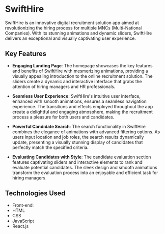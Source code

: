 # SwiftHire

SwiftHire is an innovative digital recruitment solution app aimed at revolutionizing the hiring process for multiple MNCs (Multi-National Companies). With its stunning animations and dynamic sliders, SwiftHire delivers an exceptional and visually captivating user experience.

## Key Features

- **Engaging Landing Page**: The homepage showcases the key features and benefits of SwiftHire with mesmerizing animations, providing a visually appealing introduction to the online recruitment solution. The sliders create a dynamic and interactive interface that grabs the attention of hiring managers and HR professionals.

- **Seamless User Experience**: SwiftHire's intuitive user interface, enhanced with smooth animations, ensures a seamless navigation experience. The transitions and effects employed throughout the app create a delightful and engaging atmosphere, making the recruitment process a pleasure for both users and candidates.

- **Powerful Candidate Search**: The search functionality in SwiftHire combines the elegance of animations with advanced filtering options. As users input location and job roles, the search results dynamically update, presenting a visually stunning display of candidates that perfectly match the specified criteria.

- **Evaluating Candidates with Style**: The candidate evaluation section features captivating sliders and interactive elements to rank and evaluate potential candidates. The sleek design and smooth animations transform the evaluation process into an enjoyable and efficient task for hiring managers.

## Technologies Used

- Front-end:
-  HTML
-  CSS
-  JavaScript
-  React.js


